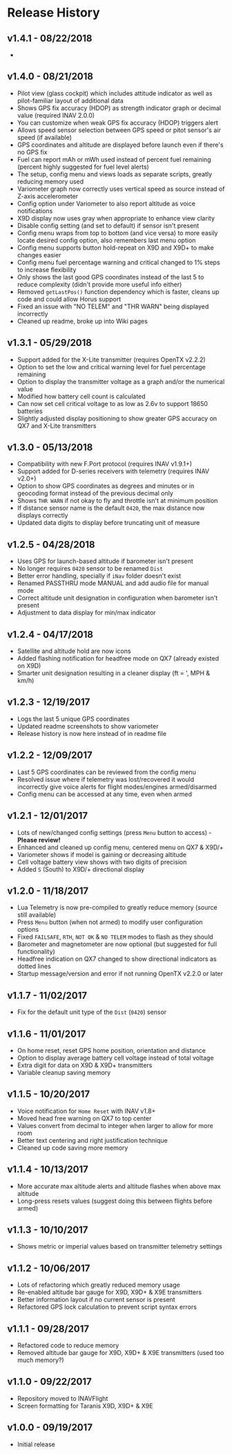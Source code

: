 # Release History

## v1.4.1 - 08/22/2018

* 

## v1.4.0 - 08/21/2018

* Pilot view (glass cockpit) which includes attitude indicator as well as pilot-familiar layout of additional data
* Shows GPS fix accuracy (HDOP) as strength indicator graph or decimal value (required INAV 2.0.0)
* You can customize when weak GPS fix accuracy (HDOP) triggers alert
* Allows speed sensor selection between GPS speed or pitot sensor's air speed (if available)
* GPS coordinates and altitude are displayed before launch even if there's no GPS fix
* Fuel can report mAh or mWh used instead of percent fuel remaining (percent highly suggested for fuel level alerts)
* The setup, config menu and views loads as separate scripts, greatly reducing memory used
* Variometer graph now correctly uses vertical speed as source instead of Z-axis accelerometer
* Config option under Variometer to also report altitude as voice notifications
* X9D display now uses gray when appropriate to enhance view clarity
* Disable config setting (and set to default) if sensor isn't present
* Config menu wraps from top to bottom (and vice versa) to more easily locate desired config option, also remembers last menu option
* Config menu supports button hold-repeat on X9D and X9D+ to make changes easier
* Config menu fuel percentage warning and critical changed to 1% steps to increase flexibility
* Only shows the last good GPS coordinates instead of the last 5 to reduce complexity (didn't provide more useful info either)
* Removed `getLastPos()` function dependency which is faster, cleans up code and could allow Horus support
* Fixed an issue with "NO TELEM" and "THR WARN" being displayed incorrectly
* Cleaned up readme, broke up into Wiki pages

## v1.3.1 - 05/29/2018

* Support added for the X-Lite transmitter (requires OpenTX v2.2.2)
* Option to set the low and critical warning level for fuel percentage remaining
* Option to display the transmitter voltage as a graph and/or the numerical value
* Modified how battery cell count is calculated
* Can now set cell critical voltage to as low as 2.6v to support 18650 batteries
* Slightly adjusted display positioning to show greater GPS accuracy on QX7 and X-Lite transmitters

## v1.3.0 - 05/13/2018

* Compatibility with new F.Port protocol (requires INAV v1.9.1+)
* Support added for D-series receivers with telemetry (requires INAV v2.0+)
* Option to show GPS coordinates as degrees and minutes or in geocoding format instead of the previous decimal only
* Shows `THR WARN` if not okay to fly and throttle isn't at minimum position
* If distance sensor name is the default `0420`, the max distance now displays correctly
* Updated data digits to display before truncating unit of measure

## v1.2.5 - 04/28/2018

* Uses GPS for launch-based altitude if barometer isn't present
* No longer requires `0420` sensor to be renamed `Dist`
* Better error handling, specially if `iNav` folder doesn't exist
* Renamed PASSTHRU mode MANUAL and add audio file for manual mode
* Correct altitude unit designation in configuration when barometer isn't present
* Adjustment to data display for min/max indicator

## v1.2.4 - 04/17/2018

* Satellite and altitude hold are now icons
* Added flashing notification for headfree mode on QX7 (already existed on X9D)
* Smarter unit designation resulting in a cleaner display (ft = ', MPH & km/h)

## v1.2.3 - 12/19/2017

* Logs the last 5 unique GPS coordinates
* Updated readme screenshots to show variometer
* Release history is now here instead of in readme file

## v1.2.2 - 12/09/2017

* Last 5 GPS coordinates can be reviewed from the config menu
* Resolved issue where if telemetry was lost/recovered it would incorrectly give voice alerts for flight modes/engines armed/disarmed
* Config menu can be accessed at any time, even when armed

## v1.2.1 - 12/01/2017

* Lots of new/changed config settings (press `Menu` button to access) - **Please review!**
* Enhanced and cleaned up config menu, centered menu on QX7 & X9D/+
* Variometer shows if model is gaining or decreasing altitude
* Cell voltage battery view shows with two digits of precision
* Added `S` (South) to X9D/+ directional display

## v1.2.0 - 11/18/2017

* Lua Telemetry is now pre-compiled to greatly reduce memory (source still available)
* Press `Menu` button (when not armed) to modify user configuration options
* Fixed `FAILSAFE`, `RTH`, `NOT OK` & `NO TELEM` modes to flash as they should
* Barometer and magnetometer are now optional (but suggested for full functionality)
* Headfree indication on QX7 changed to show directional indicators as dotted lines
* Startup message/version and error if not running OpenTX v2.2.0 or later

## v1.1.7 - 11/02/2017

* Fix for the default unit type of the `Dist` (`0420`) sensor

## v1.1.6 - 11/01/2017

* On home reset, reset GPS home position, orientation and distance
* Option to display average battery cell voltage instead of total voltage
* Extra digit for data on X9D & X9D+ transmitters
* Variable cleanup saving memory

## v1.1.5 - 10/20/2017

* Voice notification for `Home Reset` with INAV v1.8+
* Moved head free warning on QX7 to top center
* Values convert from decimal to integer when larger to allow for more room
* Better text centering and right justification technique
* Cleaned up code saving more memory

## v1.1.4 - 10/13/2017

* More accurate max altitude alerts and altitude flashes when above max altitude
* Long-press <Enter> resets values (suggest doing this between flights before armed)

## v1.1.3 - 10/10/2017

* Shows metric or imperial values based on transmitter telemetry settings

## v1.1.2 - 10/06/2017

* Lots of refactoring which greatly reduced memory usage
* Re-enabled altitude bar gauge for X9D, X9D+ & X9E transmitters
* Better information layout if no current sensor is present
* Refactored GPS lock calculation to prevent script syntax errors

## v1.1.1 - 09/28/2017

* Refactored code to reduce memory
* Removed altitude bar gauge for X9D, X9D+ & X9E transmitters (used too much memory?)

## v1.1.0 - 09/22/2017

* Repository moved to INAVFlight
* Screen formatting for Taranis X9D, X9D+ & X9E

## v1.0.0 - 09/19/2017

* Initial release

